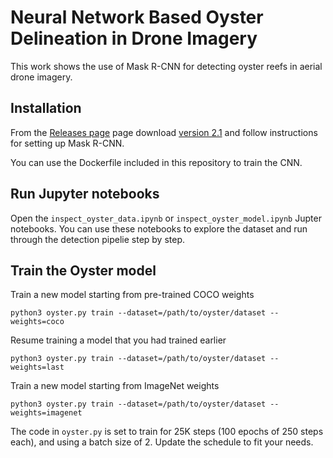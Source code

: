 # Neural Network Based Oyster Delineation in Drone Imagery 

This work shows the use of Mask R-CNN for detecting oyster reefs in aerial drone imagery.


## Installation
From the [Releases page](https://github.com/matterport/Mask_RCNN/releases) page download [version 2.1](https://github.com/matterport/Mask_RCNN/releases/tag/v2.1) and follow instructions for setting up Mask R-CNN.

You can use the Dockerfile included in this repository to train the CNN.


## Run Jupyter notebooks
Open the `inspect_oyster_data.ipynb` or `inspect_oyster_model.ipynb` Jupter notebooks. You can use these notebooks to explore the dataset and run through the detection pipelie step by step.

## Train the Oyster model

Train a new model starting from pre-trained COCO weights
```
python3 oyster.py train --dataset=/path/to/oyster/dataset --weights=coco
```

Resume training a model that you had trained earlier
```
python3 oyster.py train --dataset=/path/to/oyster/dataset --weights=last
```

Train a new model starting from ImageNet weights
```
python3 oyster.py train --dataset=/path/to/oyster/dataset --weights=imagenet
```

The code in `oyster.py` is set to train for 25K steps (100 epochs of 250 steps each), and using a batch size of 2. 
Update the schedule to fit your needs.
